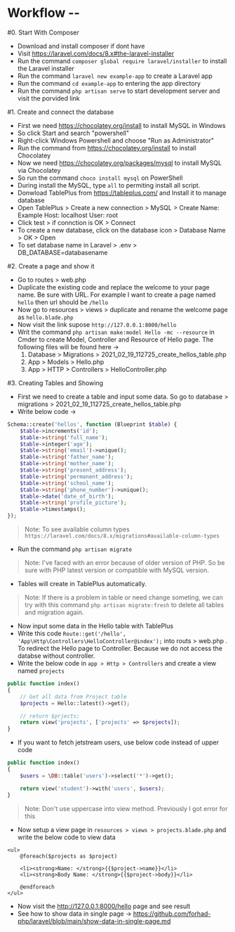 # Workflow --

#0. Start With Composer
- Download and install composer if dont have
- Visit https://laravel.com/docs/8.x#the-laravel-installer
- Run the command `composer global require laravel/installer` to install the Laravel installer
- Run the command `laravel new example-app` to create a Laravel app
- Run the command `cd example-app` to entering the app directory
- Run the command `php artisan serve` to start development server and visit the porvided link


#1. Create and connect the database
- First we need https://chocolatey.org/install to install MySQL in Windows
- So click Start and search "powershell"
- Right-click Windows Powershell and choose "Run as Administrator"
- Run the command from https://chocolatey.org/install to install Chocolatey
- Now we need https://chocolatey.org/packages/mysql to install MySQL via Chocolatey
- So run the command `choco install mysql` on PowerShell
- During install the MySQL, type `all` to permiting install all script.
- Donwload TablePlus from https://tableplus.com/ and Install it to manage database
- Open TablePlus > Create a new connection > MySQL > Create
Name: Example
Host: localhost
User: root
- Click test > if connction is OK > Connect
- To create a new database, click on the database icon > Database Name > OK > Open
- To set database name in Laravel > .env > DB_DATABASE=databasename


#2. Create a page and show it
- Go to routes > web.php
- Duplicate the existing code and replace the welcome to your page name. Be sure with URL. For example I want to create a page named `hello` then url should be `/hello`
- Now go to resources > views > duplicate and rename the welcome page as `hello.blade.php`
- Now visit the link supose `http://127.0.0.1:8000/hello`
- Writ the command `php artisan make:model Hello -mc --resource` in Cmder to create Model, Controller and Resource of Hello page. The following files will be found here →
    1. Database > Migrations > 2021_02_19_112725_create_hellos_table.php
    2. App > Models > Hello.php
    3. App > HTTP > Controllers > HelloController.php


#3. Creating Tables and Showing
- First we need to create a table and input some data. So go to database > migrations > 2021_02_19_112725_create_hellos_table.php
- Write below code →
```php
Schema::create('hellos', function (Blueprint $table) {
    $table->increments('id');
    $table->string('full_name');
    $table->integer('age');
    $table->string('email')->unique();
    $table->string('father_name');
    $table->string('mother_name');
    $table->string('present_address');
    $table->string('permanent_address');
    $table->string('school_name');
    $table->string('phone_number')->unique();
    $table->date('date_of_birth');
    $table->string('profile_picture');
    $table->timestamps();
});
```
> Note: To see available column types `https://laravel.com/docs/8.x/migrations#available-column-types`
- Run the command `php artisan migrate` 
> Note: I've faced with an error because of older version of PHP. So be sure with PHP latest version or compatible with MySQL version.
- Tables will create in TablePlus automatically.
> Note: If there is a problem in table or need change someting, we can try with this command `php artisan migrate:fresh` to delete all tables and migration again.
- Now input some data in the Hello table with TablePlus
- Write this code `Route::get('/hello', 'App\Http\Controllers\HelloController@index');` into routs > web.php . To redirect the Hello page to Controller. Because we do not access the databse without controller.
- Write the below code in `app > Http > Controllers` and create a view named `projects`
```PHP
public function index()
{
    // Get all data from Project table
    $projects = Hello::latest()->get();

    // return $prjects;
    return view('projects', ['projects' => $projects]);
}
```
- If you want to fetch jetstream users, use below code instead of upper code
```PHP
public function index()
{
    $users = \DB::table('users')->select('*')->get();

    return view('student')->with('users', $users);
}
```
> Note: Don't use uppercase into view method. Previously I got error for this
- Now setup a view page in `resources > views > projects.blade.php` and write the below code to view data
```
<ul>
    @foreach($projects as $project)

    <li><strong>Name: </strong>{{$project->name}}</li>
    <li><strong>Body Name: </strong>{{$project->body}}</li>

    @endforeach
</ul>
```
- Now visit the http://127.0.0.1:8000/hello page and see result
- See how to show data in single page → https://github.com/forhad-php/laravel/blob/main/show-data-in-single-page.md
